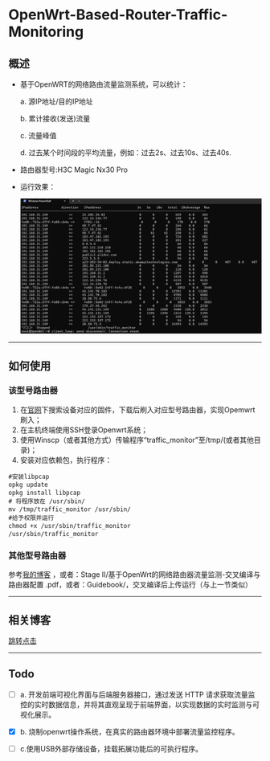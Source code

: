 # OpenWrt-Based-Router-Traffic-Monitoring
## 概述

- 基于OpenWRT的网络路由流量监测系统，可以统计：

    a. 源IP地址/⽬的IP地址

    b. 累计接收(发送)流量

    c. 流量峰值

    d. 过去某个时间段的平均流量，例如：过去2s、过去10s、过去40s.

- 路由器型号:H3C Magic Nx30 Pro 

- 运行效果：

  <img src="README.assets/屏幕截图 2025-06-23 235323.png" style="zoom: 50%;" />

------

## 如何使用

### 该型号路由器

1. 在[官⽹](https://firmware-selector.openwrt.org/)下搜索设备对应的固件，下载后刷入对应型号路由器，实现Opemwrt刷入；
2. 在主机终端使用SSH登录Openwrt系统；
3. 使用Winscp（或者其他方式）传输程序“traffic_monitor”至/tmp/(或者其他目录)；
4. 安装对应依赖包，执行程序：

```shell
#安装libpcap
opkg update
opkg install libpcap
# 将程序放在 /usr/sbin/ 
mv /tmp/traffic_monitor /usr/sbin/
#给予权限并运⾏
chmod +x /usr/sbin/traffic_monitor
/usr/sbin/traffic_monitor
```



### 其他型号路由器

参考[我的博客](https://www.kiwitcheng.top/article/21bc5dcc-def5-80e3-9d28-eb1cf15d43bf) ，或者：Stage Ⅱ/基于OpenWrt的网络路由器流量监测-交叉编译与路由器配置 .pdf，或者：Guidebook/，交叉编译后上传运行（与上一节类似）

------

## 相关博客

[跳转点击](https://www.kiwitcheng.top/category/%E7%BD%91%E7%BB%9C%E5%BC%80%E5%8F%91)

------



## Todo

- [ ]   a. 开发前端可视化界面与后端服务器接⼝，通过发送 HTTP 请求获取流量监控的实时数据信息，并将其直观呈现于前端界面，以实现数据的实时监测与可视化展示。

- [x]   b. 烧制openwrt操作系统，在真实的路由器环境中部署流量监控程序。
- [ ]   c.使用USB外部存储设备，挂载拓展功能后的可执行程序。

